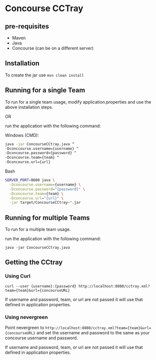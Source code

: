 Concourse CCTray
=================

pre-requisites
--------------

* Maven
* Java
* Concourse (can be on a different server)

Installation
------------

To create the jar use `mvn clean install` 

Running for a single Team
-------------------------

To run for a single team usage, modify application.properties and use the above installation steps.

OR

run the application with the following command:

Windows (CMD): 
```cmd
java -jar ConcourseCCtray.java ^
-Dconccourse.username={username} ^
-Dconcourse.password={password} ^
-Dconcourse.team={team} ^
-Dconcourse.url={url}
```

Bash
```bash
SERVER_PORT=8080 java \
  -Dconcourse.username={username} \
  -Dconcourse.password="{password}" \
  -Dconcourse.team={team} \
  -Dconcourse.url="{url}" \
  -jar target/ConcourseCCtray-*.jar
```

Running for multiple Teams 
--------------------------

To run for a multiple team usage.

run the application with the following command:

`java -jar ConcourseCCtray.java`

Getting the CCtray
------------------

### Using Curl ###

`curl --user {username}:{password} http://localhost:8080/cctray.xml?team={team}&url={concourseURL}`

If username and password, team, or url are not passed it will use that defined in application properties.

### Using nevergreen ###

Point nevergreen to `http://localhost:8080/cctray.xml?team={team}&url={concourseURL}` and set the username and 
password to the same as your concourse username and password.

If username and password, team, or url are not passed it will use that defined in application properties.

